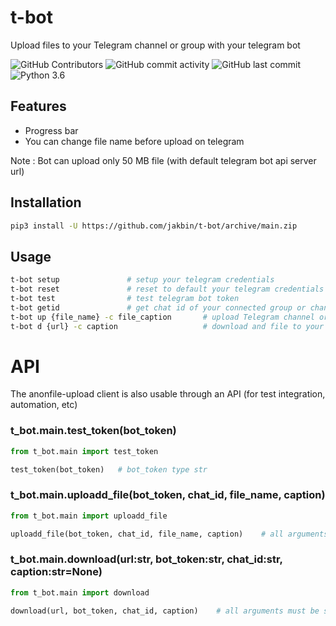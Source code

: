 # t-bot

Upload files to your Telegram channel or group with your telegram bot

 ![GitHub Contributors](https://img.shields.io/github/contributors/jakbin/t-bot)
 ![GitHub commit activity](https://img.shields.io/github/commit-activity/m/jakbin/t-bot)
 ![GitHub last commit](https://img.shields.io/github/last-commit/jakbin/t-bot)
 ![Python 3.6](https://img.shields.io/badge/python-3.6-yellow.svg)


## Features
- Progress bar
- You can change file name before upload on telegram

Note : Bot can upload only 50 MB file (with default telegram bot api server url)


## Installation

```sh
pip3 install -U https://github.com/jakbin/t-bot/archive/main.zip
```

## Usage 
```sh
t-bot setup               # setup your telegram credentials
t-bot reset               # reset to default your telegram credentials
t-bot test                # test telegram bot token
t-bot getid               # get chat id of your connected group or channel
t-bot up {file_name} -c file_caption       # upload Telegram channel or group
t-bot d {url} -c caption                   # download and file to your server
```

# API

The anonfile-upload client is also usable through an API (for test integration, automation, etc)

### t_bot.main.test_token(bot_token)

```py
from t_bot.main import test_token

test_token(bot_token)   # bot_token type str
```

### t_bot.main.uploadd_file(bot_token, chat_id, file_name, caption)

```py
from t_bot.main import uploadd_file

uploadd_file(bot_token, chat_id, file_name, caption)    # all arguments must be str
```

### t_bot.main.download(url:str, bot_token:str, chat_id:str, caption:str=None)

```py
from t_bot.main import download

download(url, bot_token, chat_id, caption)    # all arguments must be str
```